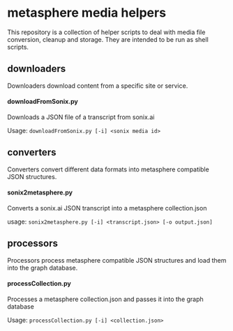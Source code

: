 # metasphere media helpers
This repository is a collection of helper scripts to deal with media file conversion, cleanup and storage. They are intended to be run as shell scripts.




## downloaders
Downloaders download content from a specific site or service.


#### downloadFromSonix.py
Downloads a JSON file of a transcript from sonix.ai

Usage: ```downloadFromSonix.py [-i] <sonix media id>```


## converters
Converters convert different data formats into metasphere compatible JSON structures.

#### sonix2metasphere.py
Converts a sonix.ai JSON transcript into a metasphere collection.json

usage: ```sonix2metasphere.py [-i] <transcript.json> [-o output.json]```


## processors
Processors process metasphere compatible JSON structures and load them into the graph database.

#### processCollection.py
Processes a metasphere collection.json and passes it into the graph database

Usage: ```processCollection.py [-i] <collection.json>```

